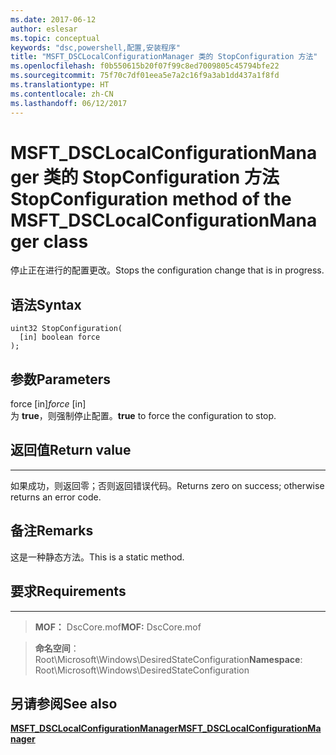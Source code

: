 ```yaml
---
ms.date: 2017-06-12
author: eslesar
ms.topic: conceptual
keywords: "dsc,powershell,配置,安装程序"
title: "MSFT_DSCLocalConfigurationManager 类的 StopConfiguration 方法"
ms.openlocfilehash: f0b550615b20f07f99c8ed7009805c45794bfe22
ms.sourcegitcommit: 75f70c7df01eea5e7a2c16f9a3ab1dd437a1f8fd
ms.translationtype: HT
ms.contentlocale: zh-CN
ms.lasthandoff: 06/12/2017
---
```

# <a name="stopconfiguration-method-of-the-msftdsclocalconfigurationmanager-class"></a><span data-ttu-id="35d82-103">MSFT_DSCLocalConfigurationManager 类的 StopConfiguration 方法</span><span class="sxs-lookup"><span data-stu-id="35d82-103">StopConfiguration method of the MSFT_DSCLocalConfigurationManager class</span></span>

<span data-ttu-id="35d82-104">停止正在进行的配置更改。</span><span class="sxs-lookup"><span data-stu-id="35d82-104">Stops the configuration change that is in progress.</span></span>

<a name="syntax"></a><span data-ttu-id="35d82-105">语法</span><span class="sxs-lookup"><span data-stu-id="35d82-105">Syntax</span></span>
------

```mof
uint32 StopConfiguration(
  [in] boolean force
);
```

<a name="parameters"></a><span data-ttu-id="35d82-106">参数</span><span class="sxs-lookup"><span data-stu-id="35d82-106">Parameters</span></span>
----------

<span data-ttu-id="35d82-107">force \[in\]</span><span class="sxs-lookup"><span data-stu-id="35d82-107">*force* \[in\]</span></span>  
<span data-ttu-id="35d82-108">为 **true**，则强制停止配置。</span><span class="sxs-lookup"><span data-stu-id="35d82-108">**true** to force the configuration to stop.</span></span>

## <a name="return-value"></a><span data-ttu-id="35d82-109">返回值</span><span class="sxs-lookup"><span data-stu-id="35d82-109">Return value</span></span>
------------

<span data-ttu-id="35d82-110">如果成功，则返回零；否则返回错误代码。</span><span class="sxs-lookup"><span data-stu-id="35d82-110">Returns zero on success; otherwise returns an error code.</span></span>

## <a name="remarks"></a><span data-ttu-id="35d82-111">备注</span><span class="sxs-lookup"><span data-stu-id="35d82-111">Remarks</span></span>

<span data-ttu-id="35d82-112">这是一种静态方法。</span><span class="sxs-lookup"><span data-stu-id="35d82-112">This is a static method.</span></span>

## <a name="requirements"></a><span data-ttu-id="35d82-113">要求</span><span class="sxs-lookup"><span data-stu-id="35d82-113">Requirements</span></span>
------------
><span data-ttu-id="35d82-114">**MOF：** DscCore.mof</span><span class="sxs-lookup"><span data-stu-id="35d82-114">**MOF:** DscCore.mof</span></span>

><span data-ttu-id="35d82-115">**命名空间**：Root\Microsoft\Windows\DesiredStateConfiguration</span><span class="sxs-lookup"><span data-stu-id="35d82-115">**Namespace**: Root\Microsoft\Windows\DesiredStateConfiguration</span></span>


## <a name="see-also"></a><span data-ttu-id="35d82-116">另请参阅</span><span class="sxs-lookup"><span data-stu-id="35d82-116">See also</span></span>


[<span data-ttu-id="35d82-117">**MSFT_DSCLocalConfigurationManager**</span><span class="sxs-lookup"><span data-stu-id="35d82-117">**MSFT_DSCLocalConfigurationManager**</span></span>](msft-dsclocalconfigurationmanager.md)


 

 



